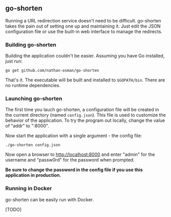 ## go-shorten

Running a URL redirection service doesn't need to be difficult. go-shorten takes the pain out of setting one up and maintaining it. Just edit the JSON configuration file or use the built-in web interface to manage the redirects.

### Building go-shorten

Building the application couldn't be easier. Assuming you have Go installed, just run:

    go get github.com/nathan-osman/go-shorten

That's it. The executable will be built and installed to `$GOPATH/bin`. There are no runtime dependencies.

### Launching go-shorten

The first time you lauch go-shorten, a configuration file will be created in the current directory (named `config.json`). This file is used to customize the behavior of the application. To try the program out locally, change the value of "addr" to ":8000".

Now start the application with a single argument - the config file:

    ./go-shorten config.json

Now open a browser to [http://localhost:8000](http://localhost:8000) and enter "admin" for the username and "passw0rd" for the password when prompted.

**Be sure to change the password in the config file if you use this application in production.**

### Running in Docker

go-shorten can be easily run with Docker.

[TODO]
